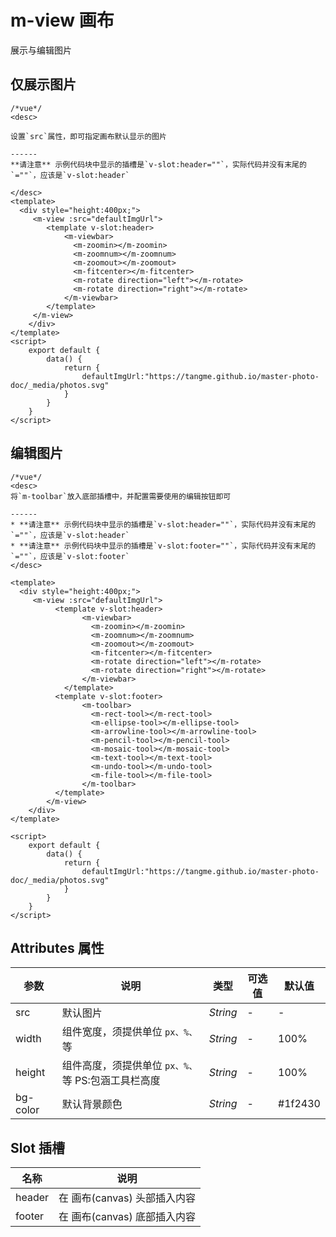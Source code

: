 # m-view 画布
展示与编辑图片

## 仅展示图片
```
/*vue*/
<desc>

设置`src`属性，即可指定画布默认显示的图片

------
**请注意** 示例代码块中显示的插槽是`v-slot:header=""`，实际代码并没有末尾的`=""`，应该是`v-slot:header`

</desc>
<template>
  <div style="height:400px;">
	 <m-view :src="defaultImgUrl">
	 	<template v-slot:header>
			<m-viewbar>
			  <m-zoomin></m-zoomin>
			  <m-zoomnum></m-zoomnum>
			  <m-zoomout></m-zoomout>
			  <m-fitcenter></m-fitcenter>
			  <m-rotate direction="left"></m-rotate>
			  <m-rotate direction="right"></m-rotate>
			</m-viewbar>
		</template>
	 </m-view>
	</div>
</template>
<script>
	export default {
		data() {
			return {
				defaultImgUrl:"https://tangme.github.io/master-photo-doc/_media/photos.svg"
			}
		}
	}
</script>
```

## 编辑图片
```
/*vue*/
<desc>
将`m-toolbar`放入底部插槽中，并配置需要使用的编辑按钮即可

------
* **请注意** 示例代码块中显示的插槽是`v-slot:header=""`，实际代码并没有末尾的`=""`，应该是`v-slot:header`
* **请注意** 示例代码块中显示的插槽是`v-slot:footer=""`，实际代码并没有末尾的`=""`，应该是`v-slot:footer`
</desc>

<template>
  <div style="height:400px;">
	 <m-view :src="defaultImgUrl">
		  <template v-slot:header>
				<m-viewbar>
				  <m-zoomin></m-zoomin>
				  <m-zoomnum></m-zoomnum>
				  <m-zoomout></m-zoomout>
				  <m-fitcenter></m-fitcenter>
				  <m-rotate direction="left"></m-rotate>
				  <m-rotate direction="right"></m-rotate>
				</m-viewbar>
			</template>
		  <template v-slot:footer>
				<m-toolbar>
				  <m-rect-tool></m-rect-tool>
				  <m-ellipse-tool></m-ellipse-tool>
				  <m-arrowline-tool></m-arrowline-tool>
				  <m-pencil-tool></m-pencil-tool>
				  <m-mosaic-tool></m-mosaic-tool>
				  <m-text-tool></m-text-tool>
				  <m-undo-tool></m-undo-tool>
				  <m-file-tool></m-file-tool>
				</m-toolbar>
		  </template>
		</m-view>
	</div>
</template>

<script>
	export default {
		data() {
			return {
				defaultImgUrl:"https://tangme.github.io/master-photo-doc/_media/photos.svg"
			}
		}
	}
</script>
```

## Attributes 属性
| 参数     | 说明                                               | 类型     | 可选值 | 默认值   |
| -------- | -------------------------------------------------- | -------- | ------ | -------- |
| src      | 默认图片                                           | *String* | -      | -        |
| width    | 组件宽度，须提供单位 `px、%、`等                   | *String* | -      | 100%     |
| height   | 组件高度，须提供单位 `px、%、`等 PS:包涵工具栏高度 | *String* | -      | 100%     |
| bg-color | 默认背景颜色                                       | *String* | -      | \#1f2430 |

## Slot 插槽
| 名称   | 说明                  |
| ------ | --------------------- |
| header | 在 画布(canvas) 头部插入内容 |
| footer | 在 画布(canvas) 底部插入内容 |